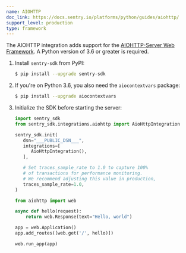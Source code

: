 ```yaml
---
name: AIOHTTP
doc_link: https://docs.sentry.io/platforms/python/guides/aiohttp/
support_level: production
type: framework
---
```


The AIOHTTP integration adds support for the [AIOHTTP-Server Web
Framework](https://docs.aiohttp.org/en/stable/web.html). A Python version of
3.6 or greater is required.

1. Install `sentry-sdk` from PyPI:

   ```bash
   $ pip install --upgrade sentry-sdk
   ```

2. If you're on Python 3.6, you also need the `aiocontextvars` package:

   ```bash
   $ pip install --upgrade aiocontextvars
   ```

3. Initialize the SDK before starting the server:

   ```python
   import sentry_sdk
   from sentry_sdk.integrations.aiohttp import AioHttpIntegration

   sentry_sdk.init(
      dsn="___PUBLIC_DSN___",
      integrations=[
         AioHttpIntegration(),
      ],

      # Set traces_sample_rate to 1.0 to capture 100%
      # of transactions for performance monitoring.
      # We recommend adjusting this value in production,
      traces_sample_rate=1.0,
   )

   from aiohttp import web

   async def hello(request):
       return web.Response(text="Hello, world")

   app = web.Application()
   app.add_routes([web.get('/', hello)])

   web.run_app(app)
   ```

<!-- TODO-ADD-VERIFICATION-EXAMPLE -->

